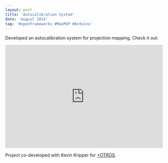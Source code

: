 ```yaml
---
layout: post
title: 'Autocalibration System'
date: 'August 2014'
tag: '#openFrameworks #MaxMSP #Arduino'
---
```

Developed an autocalibration system for projection mapping. Check it out:

<iframe width="100%" height="330" src="https://www.youtube.com/embed/erLqADLnfCs" frameborder="0" allowfullscreen></iframe>

Project co-developed with Kevin Kripper for [+OTROS](http://masotros.com/).
